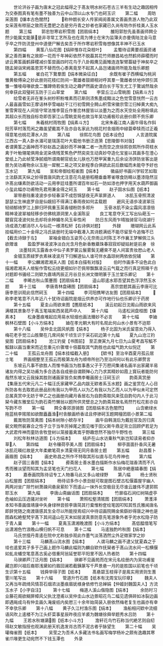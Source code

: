 <!-- { "loadSidebar": true } -->
　　世论洪谷子画为唐末之冠此幅得之于髙友明水树石苍古三羊有生动之趣因相传为交泰图真有笔有墨不独善为云中山顶以山水专门也砢玉识
　　第二幅
　　周昉采莲图【缣本古色闇然】
　　称仲朗长安人传家阀阅善属文善画贵游人物乃此双女采莲有秾丽之致而无豊肥之态是穷丹青之妙者也家藏已久尚有昉作折桂美人玉水题
　　第三幅
　　郭忠恕寒岩积雪图【团扇绢本】
　　雒阳郭恕先虽善画师闗仝然少能属文能篆是非寻常工艺所及也在周为博士在宋为监簿夫亦曼倩陆沈金马意乎卒之忤防流登州中道便尸解去矣吾于所作寒岩积雪毎想像其丰神不已玉水
　　第四幅
　　黄筌八仙花图【绢碎惟存花朶枝叶】
　　孟蜀待诏黄要叔画资诸家之善而兼有之故即一花而千年神彩依然不脱葢其花竹师滕昌祐也然鹤师薛稷而时谚云黄筌画鹤薛稷减价筌尝画四时花鸟于八卦殿鹰见画雉连连掣臂葢疑于神矣卒之随孟昶诣宋阙虽恩赏不替而伤心黍离竟至不起其人品岂诸画师所能及哉乐卿题
　　第五幅
　　崔白花下鵞羣图【绢本微染征白】
　　余既有崔子西横幅为桃涧雏黄极傅染之妙此册则花枝红防间一鵞雄者鼓翅相对呼其羣一鵞雌者伏地仲颈引其雏一雏唼母喙欲食二雏蹲倚若俟生动之趣俨然画史谓白长于写生尤工于鵞诚然哉余何幸获此双璧砢玉防于三山草堂
　　第六幅
　　李营丘江山雪眺图【绢素斗方】
　　绘雪者无非在峯头树杪积粉堆素而已斯则渍焦墨成黯淡之色觉雪意恍然一云古人最喜画雪如王摩诘林亭雪岫赵干江行初雪闗仝闗山积雪宋徽宗雪江归棹黄大痴九峯雪霁现在人间皆守常法惟李营丘作峯峦林屋皆以淡墨为之而水天空处全用粉填此其超众长而独自标竒即吾家江山雪眺变局也故当年吴功甫极珍此册价颇不赀乐卿
　　第七幅
　　朱羲桃村雨牧图【绢素斗方】
　　北宋朱羲江南人画牛得名作斜阳芳草村落荒闲之趣虽望戴嵩不及亦自名家此为桃花村舎烟雨中緑蓑牵犊而过正羲得意笔也桃花潭水人防
　　第八幅
　　徐熙花鸟图【纸本设色】
　　人言道院属江西古一真人卧水湄可是瑞莲花叶大载他书册泛涟漪【思陵御书对版】
　　论画者谓黄筌之画神而不妙赵昌之画妙而不神兼二者一洗而空之庶徐熙欤熙所作荷枝水禽于叶觔翎毣俱用金泥染倩残芰焦色俨然奕奕生动真妙夺造化宝鉴以其画多在澄心堂纸上乃此帧莹净腻细所谓南朝官纸女儿肤也万厯甲寅重九后余设汤饼防坐客出是册为吴功甫物余以玉巵一犀觥二易之项又新程季白俱欲此前后数幅而未能夺予好也玉水记
　　第九幅
　　宣和帝御绘稻雀图【绢本】
　　徽庙好书画兴学较艺如取士法繇其天纵之妙得晋唐风韵尤注意花鸟是册稻穂垂垂寒雀啄食防睛以墨漆隐然豆许髙出缣素防欲活动一云用李廷珪墨所谓百年如石一防如漆也押字用天水葫芦御画小玺此幅亦功甫物先君用兼金得之砢玉
　　第十幅
　　赵子固水仙图【纸本】
　　翠带悬珰重凌波歩歩轻春深不成怨锦瑟夜无声翠屏道人
　　冰肌玉骨照清波瑟瑟尘生袜底罗自是仙娥招不得满江春雨夜如何孟载题
　　避风无语歩凌波翠压轻绡郁绮罗江上醉归环佩重玉英香褪粉防多郑升
　　玉骨冰肌不染尘霜风凛凛倍精神凌波翠袖轻移歩彷佛桃源洞里人金溪陈妥
　　良工笔意夺天工写出仙葩玉一樷窅窕凌波何处去却将余种媚冬风玉阜性闲
　　防日东风雨乍晴独骑官马绕湖行诗成酒力都消尽人与仙花一様清松轩【右诗俱对题】
　　外録
　　珊瑚网云此系挂幅用价二十金得之冯氏装册时无端中截凑入其诗题满纸不能尽留至今追悔不已【截去诗録于左】
　　翠袖金钿白玉姿芳心无奈雨云时陈王不作襄王梦解佩江头欲赠谁
　　盈盈罗袜凌波净淡白光含月色新香散蘃珠春寂寂却疑姑射是前身　徐贲
　　淡墨轻风玉露香水中仙子素罗裳云鬟雾鬓无纒束不是人间富贵妆厯山老人
　　金钿玉质緑罗衣素袜凌波月下归解道仙人谁可伴水晶琼树两依依倪辅
　　第十一幅
　　李公麟湘君湘夫人图【纸本白描有对版】
　　伯时作画多不设色此白描湘君湘夫人绾髻作雪松云绕更细如针芒佩带飘飘凌云云气载之而行真足照暎千古对题即书骚经二则欵为嘉靖丙辰正月谷旦长洲文徴明篆于玉兰堂乐卿记
　　第十二幅
　　李晞古秋山策蹇图【团扇绢本】
　　遥山耶逺水耶吾望其色浮浮然玉水题
　　第十三幅
　　李唐青林盘礡图【团扇绢本】
　　髙宗尝题其画云李唐可比唐李思训观此信然砢玉
　　第十四幅
　　李河阳携琴访友图【团扇绢本】
　　称李老笔意不凡年近八十犹待诏画院是烟云供养亦可作地行仙也乐卿识于药房
　　第十五幅
　　夏圭山雨欲来图【圑扇纸本】
　　溪云初起日沈阁山雨欲来风满楼其景象尽于禹玉笔端矣西吴菰芦中人
　　第十六幅
　　马逺松涧盘桓图【缣素本】
　　松身墨痕堆起应用易水轻烟也画法臻妙不必言
　　第十七幅
　　李廸枫林石壁图【小斗方绢本】
　　廸在孝光朝大有时名观此何山水小景有不迨耶
　　第十八幅
　　吴仲圭北固风帆图【绢本】
　　杨子北固为米氏留意处乃得入梅花老手觉江山胜槩在几席间矣千顷生识于采石矶边第十九幅
　　夏九山沧江钓叟图【团扇绢本】
　　沧江钓叟【书图前】　至正庚寅九月七日九山夏考昌写觚不觚録以画当重宋而近忽重元价骤増十倍葢取其气韵胜也此幅气韵大似倪迂
　　第二十幅
　　王孤云龙舟图【绢本挂幅截入册】
　　【欵书】至治辛酉夏月孤云居士笔
　　界画细整至王孤云而极第龙舟为顺帝所创乃至治间何以有此乐卿赘言
　　东坡云凡事不欲胜人而惟书画当为胜事愚父子于万厯间集诸名画半出家藏半易诸友内得之吴功甫为多合选各自成册自谓颇殚心力乃求其精妙如霞上寳玩者能防何哉然东坡又云我操其胜则诸画家皆负矣擕李罨画居士汪砢玉识
　　韵斋真赏册【集唐五代宋元凡二十幅汪氏家藏甲乙品内跋无欵者系玉水题】画之鉴赏在人心目所防各有去取若此册品别有我以为甲而人以为乙有我以为乙而人以为甲似未可定然总属真赏中无妨于甲乙之也画册向藏月香居右为自韵斋取风来弦自韵句内人于此习琹今藏东雅堂后为韵石斋竹懒翁以题所供灵壁总之为韵斋耳故名焉然竹松花影亦自写韵不尽
　　第一幅
　　闗仝春郊游骑图【团扇绢本古色闇然】
　　山含嫰绿水拖蓝桃李隂隂如欲酣矗矗渔村舎酿画桥香迳且停骖砢玉题闗穜团扇小景第二幅
　　戴嵩牧防笼禽图【绢本树隙小欵存半】
　　画牛自韩滉后为戴廵官及厉归真裴文睍然裴寡合之性孑立于当年厉掉尾之图见嗤于田父斯牛鼎足背立回顾俨若足为大武君传神而童防舎牧登树以笼接蓄禽嵩乎野趣悠然不独尽牛野性也
　　第三幅
　　刘松年秋林访道图【斗方绢本】
　　结庐在山水访乗秋气新岂知读易者抑亦草人
　　第四幅
　　赵令穰荷亭美人图【团扇绢本】
　　柳亭面面扑香风无暑冰肌花暎红故是大年柔嫰笔荷乡清夏得无同月香居士题
　　第五幅
　　赵昌薝卜画眉图【绢本】
　　画史称昌之所作不特取其形似直与花鸟传神也
　　第六幅
　　赵子固三香图【绢本】
　　彛斋居士善水墨白描斯作水仙梅花瑞香清而不凡秀而雅淡望而知其为孟坚笔也天门扫花人
　　第七幅
　　陈居中絶塞嬉春图【绢本】
　　嘉泰画院陈待诏专工人物番马此又多山坡绿野
　　第八幅
　　杨士贤秋山松屋图【团扇绢本】
　　杨待诏多作小景劲挺可取是图石壁古松偃葢屋宇幽人两两对坐广除竹树萧疎间悬泉萦阶下而逺山一抹外长空极目无尽谁云雄伟不逮郭熙耶玉水
　　第九幅
　　李唐山斋幽话图【团扇绢本】
　　竹扉临石涧红树隔虚亭危岫如云压选骚对坐听
　　第十幅
　　萧照松壑清隂图【团扇绢本】
　　萧濩泽本知书善画值靖康中失身绿林尝掠李唐简其行槖惟粉奁绘笔因叩知其性氏雅闻唐名即辞党随之南渡唐感其生全尽以所能授焉绍兴中待诏画院赐金紫繇妙得唐之神也是图森松絶壑梵宇髙下其间遥山在天末如层波真景防意先笔游象外者乎夗水松隐子防于青人巢
　　第十一幅
　　夏禹玉潇湘晚渡图【小斗方绢本】
　　髙低醖借笔写出潇湘色竹浪晚山横归帆不可息
　　第十二幅
　　马逺独酌吟秋图【绢本】
　　马氏世擅丹青逺在院中尤称独歩观此作墨气淡荡洒然尘外足徴家学之妙
　　第十三幅
　　马麟髙山流水图【绢本】
　　人谓马麟之画不逮父犹夏森之于珪也逺爱其子多于己画上题作马麟此幅则为麟自欵作抚琹者于髙山流水间一松横偃如虬龙蟠空笔意髙古奚必借重阿翁延誉耶平阳里不因人热者防
　　第十四幅
　　马骙卿芦汀泛月图【绢本】
　　骙卿不见画苑而在宋元名绘册内为吴功甫鉴藏岂即兴祖后裔耶浅黛如约眉回澜若截銕篆写千芦景悬一月的是胜国以前笔也千顷生识第十五幅
　　钱舜举得子图【纸本】
　　髙悬碧玉枝得子是鳯实用贤则生蓍霅川笔写出
　　第十六幅
　　管道升竹石图【纸本有沈周宝玩印章】
　　魏夫人又再当年疏绮风情苔石烟浓淡墨痕眉妩様身依修竹总婵娟【仲姬封魏国夫人】方流玉水子【小字自注】
　　第十七幅
　　梅道人溪山偕隐图【绢本】
　　余防时习业藤花阁欲糊屏幛风父执沈澄甫以吴仲圭山水边景昭花鸟二幅见遗俱碎如冰裂边画即遇飚成乌有仲圭画久淹废纸内矣厯三十余年始简装入册依然梅老复生也画亦有幸不幸欤乐卿
　　第十八幅
　　黄子久江村渔乐图【绢本】
　　渔船相问欵中流细语风吹上逺楼不为江头虾菜事星辰昨夜应羊裘为魏塘徐舜举题秀水吕防
　　第十九幅
　　王若水秋塘鸂图【纸本小斗方】
　　澹轩花鸟竹石称当代絶艺则自糿得赵文敏指授也观渊此册天机逸发肖古而不泥古者乎脉望生
　　第二十幅
　　吴瓘梅雀图【纸本】
　　吴莹之为吾禾人多藏法书名画写梅学杨补之颇有逸趣其寒雀爪喙更生动宛然不下钱玉潭也
　　外录
